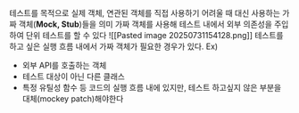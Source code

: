 테스트를 목적으로 실제 객체, 연관된 객체를 직접 사용하기 어려울 때 대신 사용하는 가짜 객체(**Mock, Stub**)들을 의미
가짜 객체를 사용해 테스트 내에서 외부 의존성을 주입하여 단위 테스트를 할 수 있다
![[Pasted image 20250731154128.png]]
테스트를 하고 싶은 실행 흐름 내에서 가짜 객체가 필요한 경우가 있다.
Ex) 
- 외부 API를 호출하는 객체
- 테스트 대상이 아닌 다른 클래스
- 특정 유틸성 함수 등
코드의 실행 흐름 내에 있지만, 테스트 하고싶지 않은 부분을 대체(mockey patch)해야한다